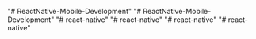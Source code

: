 "# ReactNative-Mobile-Development" 
"# ReactNative-Mobile-Development" 
"# react-native" 
"# react-native" 
"# react-native" 
"# react-native" 
